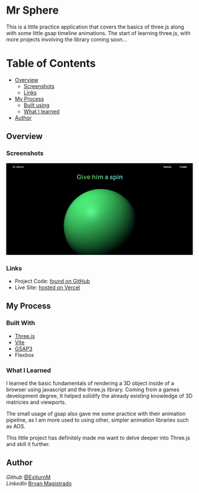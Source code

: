 # Mr Sphere

This is a little practice application that covers the basics of three.js along with some little gsap timeline animations. The start of learning three.js, with more projects involving the library coming soon...

# Table of Contents

 - [Overview](#Overview)
    - [Screenshots](#Screenshots)
    - [Links](#Links)
 - [My Process](#My-Process)
    - [Built using](#Built-Using)
    - [What I learned](#What-I-Learned)
 - [Author](#Author)

## Overview

### Screenshots

![](https://github.com/Exiturn/mrsphere/blob/master/screenshots/Screenshot%202023-04-11%20232104.png?raw=true)

### Links

- Project Code: [found on GitHub](https://github.com/Exiturn/mrsphere)
- Live Site: [hosted on Vercel](https://mrsphere.vercel.app/)

## My Process

### Built With

- [Three.js](https://threejs.org/)
- [Vite](https://vitejs.dev/)
- [GSAP3](https://greensock.com/gsap/)
- Flexbox

### What I Learned

I learned the basic fundamentals of rendering a 3D object inside of a browser using javascript and the three.js library. Coming from a games development degree, It helped solidify the already existing knowledge of 3D matricies and viewports.

The small usage of gsap also gave me some practice with their animation pipeline, as I am more used to using other, simpler animation libraries such as AOS.

This little project has definitely made me want to delve deeper into Three.js and skill it further.

## Author

_Github_ [@ExiturnM](https://github.com/Exiturn)  
_LinkedIn_ [Bryan Magistrado](https://www.linkedin.com/in/bryan-magistrado/)



